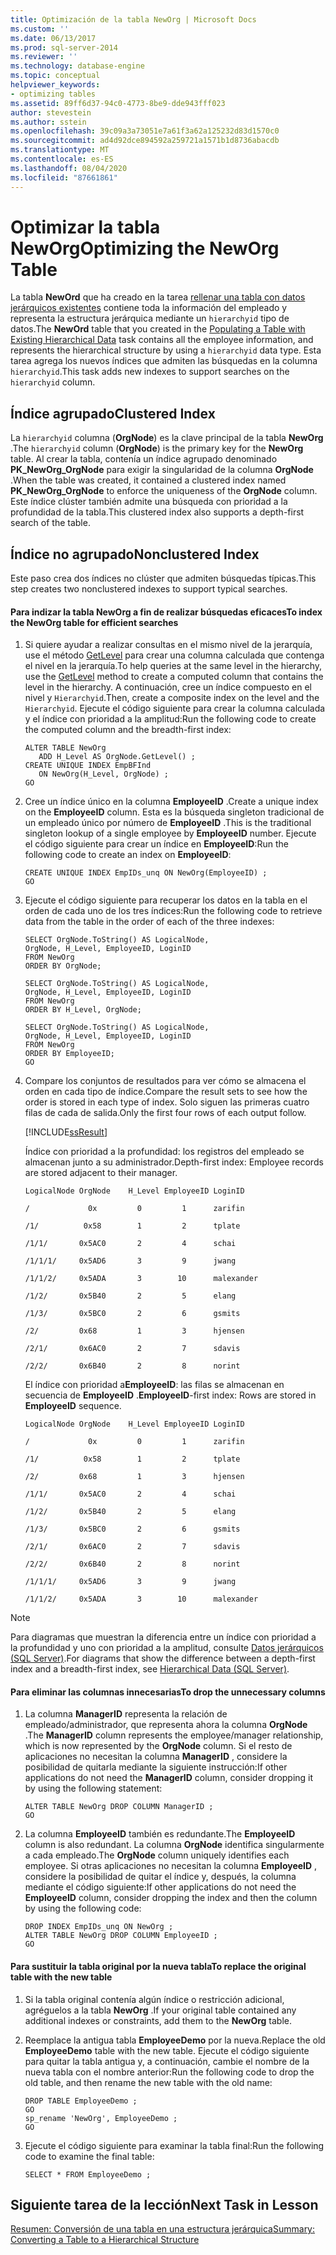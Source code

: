 ```yaml
---
title: Optimización de la tabla NewOrg | Microsoft Docs
ms.custom: ''
ms.date: 06/13/2017
ms.prod: sql-server-2014
ms.reviewer: ''
ms.technology: database-engine
ms.topic: conceptual
helpviewer_keywords:
- optimizing tables
ms.assetid: 89ff6d37-94c0-4773-8be9-dde943fff023
author: stevestein
ms.author: sstein
ms.openlocfilehash: 39c09a3a73051e7a61f3a62a125232d83d1570c0
ms.sourcegitcommit: ad4d92dce894592a259721a1571b1d8736abacdb
ms.translationtype: MT
ms.contentlocale: es-ES
ms.lasthandoff: 08/04/2020
ms.locfileid: "87661861"
---
```

# <a name="optimizing-the-neworg-table"></a><span data-ttu-id="7bc2b-102">Optimizar la tabla NewOrg</span><span class="sxs-lookup"><span data-stu-id="7bc2b-102">Optimizing the NewOrg Table</span></span>
  <span data-ttu-id="7bc2b-103">La tabla **NewOrd** que ha creado en la tarea [rellenar una tabla con datos jerárquicos existentes](lesson-1-2-populating-a-table-with-existing-hierarchical-data.md) contiene toda la información del empleado y representa la estructura jerárquica mediante un `hierarchyid` tipo de datos.</span><span class="sxs-lookup"><span data-stu-id="7bc2b-103">The **NewOrd** table that you created in the [Populating a Table with Existing Hierarchical Data](lesson-1-2-populating-a-table-with-existing-hierarchical-data.md) task contains all the employee information, and represents the hierarchical structure by using a `hierarchyid` data type.</span></span> <span data-ttu-id="7bc2b-104">Esta tarea agrega los nuevos índices que admiten las búsquedas en la columna `hierarchyid`.</span><span class="sxs-lookup"><span data-stu-id="7bc2b-104">This task adds new indexes to support searches on the `hierarchyid` column.</span></span>  
  
## <a name="clustered-index"></a><span data-ttu-id="7bc2b-105">Índice agrupado</span><span class="sxs-lookup"><span data-stu-id="7bc2b-105">Clustered Index</span></span>  
 <span data-ttu-id="7bc2b-106">La `hierarchyid` columna (**OrgNode**) es la clave principal de la tabla **NewOrg** .</span><span class="sxs-lookup"><span data-stu-id="7bc2b-106">The `hierarchyid` column (**OrgNode**) is the primary key for the **NewOrg** table.</span></span> <span data-ttu-id="7bc2b-107">Al crear la tabla, contenía un índice agrupado denominado **PK_NewOrg_OrgNode** para exigir la singularidad de la columna **OrgNode** .</span><span class="sxs-lookup"><span data-stu-id="7bc2b-107">When the table was created, it contained a clustered index named **PK_NewOrg_OrgNode** to enforce the uniqueness of the **OrgNode** column.</span></span> <span data-ttu-id="7bc2b-108">Este índice clúster también admite una búsqueda con prioridad a la profundidad de la tabla.</span><span class="sxs-lookup"><span data-stu-id="7bc2b-108">This clustered index also supports a depth-first search of the table.</span></span>  
  
## <a name="nonclustered-index"></a><span data-ttu-id="7bc2b-109">Índice no agrupado</span><span class="sxs-lookup"><span data-stu-id="7bc2b-109">Nonclustered Index</span></span>  
 <span data-ttu-id="7bc2b-110">Este paso crea dos índices no clúster que admiten búsquedas típicas.</span><span class="sxs-lookup"><span data-stu-id="7bc2b-110">This step creates two nonclustered indexes to support typical searches.</span></span>  
  
#### <a name="to-index-the-neworg-table-for-efficient-searches"></a><span data-ttu-id="7bc2b-111">Para indizar la tabla NewOrg a fin de realizar búsquedas eficaces</span><span class="sxs-lookup"><span data-stu-id="7bc2b-111">To index the NewOrg table for efficient searches</span></span>  
  
1.  <span data-ttu-id="7bc2b-112">Si quiere ayudar a realizar consultas en el mismo nivel de la jerarquía, use el método [GetLevel](/sql/t-sql/data-types/getlevel-database-engine) para crear una columna calculada que contenga el nivel en la jerarquía.</span><span class="sxs-lookup"><span data-stu-id="7bc2b-112">To help queries at the same level in the hierarchy, use the [GetLevel](/sql/t-sql/data-types/getlevel-database-engine) method to create a computed column that contains the level in the hierarchy.</span></span> <span data-ttu-id="7bc2b-113">A continuación, cree un índice compuesto en el nivel y `Hierarchyid`.</span><span class="sxs-lookup"><span data-stu-id="7bc2b-113">Then, create a composite index on the level and the `Hierarchyid`.</span></span> <span data-ttu-id="7bc2b-114">Ejecute el código siguiente para crear la columna calculada y el índice con prioridad a la amplitud:</span><span class="sxs-lookup"><span data-stu-id="7bc2b-114">Run the following code to create the computed column and the breadth-first index:</span></span>  
  
    ```  
    ALTER TABLE NewOrg   
       ADD H_Level AS OrgNode.GetLevel() ;  
    CREATE UNIQUE INDEX EmpBFInd   
       ON NewOrg(H_Level, OrgNode) ;  
    GO  
    ```  
  
2.  <span data-ttu-id="7bc2b-115">Cree un índice único en la columna **EmployeeID** .</span><span class="sxs-lookup"><span data-stu-id="7bc2b-115">Create a unique index on the **EmployeeID** column.</span></span> <span data-ttu-id="7bc2b-116">Esta es la búsqueda singleton tradicional de un empleado único por número de **EmployeeID** .</span><span class="sxs-lookup"><span data-stu-id="7bc2b-116">This is the traditional singleton lookup of a single employee by **EmployeeID** number.</span></span> <span data-ttu-id="7bc2b-117">Ejecute el código siguiente para crear un índice en **EmployeeID**:</span><span class="sxs-lookup"><span data-stu-id="7bc2b-117">Run the following code to create an index on **EmployeeID**:</span></span>  
  
    ```  
    CREATE UNIQUE INDEX EmpIDs_unq ON NewOrg(EmployeeID) ;  
    GO  
    ```  
  
3.  <span data-ttu-id="7bc2b-118">Ejecute el código siguiente para recuperar los datos en la tabla en el orden de cada uno de los tres índices:</span><span class="sxs-lookup"><span data-stu-id="7bc2b-118">Run the following code to retrieve data from the table in the order of each of the three indexes:</span></span>  
  
    ```  
    SELECT OrgNode.ToString() AS LogicalNode,  
    OrgNode, H_Level, EmployeeID, LoginID  
    FROM NewOrg   
    ORDER BY OrgNode;  
  
    SELECT OrgNode.ToString() AS LogicalNode,  
    OrgNode, H_Level, EmployeeID, LoginID   
    FROM NewOrg   
    ORDER BY H_Level, OrgNode;  
  
    SELECT OrgNode.ToString() AS LogicalNode,  
    OrgNode, H_Level, EmployeeID, LoginID   
    FROM NewOrg   
    ORDER BY EmployeeID;  
    GO  
    ```  
  
4.  <span data-ttu-id="7bc2b-119">Compare los conjuntos de resultados para ver cómo se almacena el orden en cada tipo de índice.</span><span class="sxs-lookup"><span data-stu-id="7bc2b-119">Compare the result sets to see how the order is stored in each type of index.</span></span> <span data-ttu-id="7bc2b-120">Solo siguen las primeras cuatro filas de cada de salida.</span><span class="sxs-lookup"><span data-stu-id="7bc2b-120">Only the first four rows of each output follow.</span></span>  
  
     [!INCLUDE[ssResult](../../includes/ssresult-md.md)]  
  
     <span data-ttu-id="7bc2b-121">Índice con prioridad a la profundidad: los registros del empleado se almacenan junto a su administrador.</span><span class="sxs-lookup"><span data-stu-id="7bc2b-121">Depth-first index: Employee records are stored adjacent to their manager.</span></span>  
  
     `LogicalNode OrgNode    H_Level EmployeeID LoginID`  
  
     `/             0x         0         1      zarifin`  
  
     `/1/          0x58        1         2      tplate`  
  
     `/1/1/       0x5AC0       2         4      schai`  
  
     `/1/1/1/     0x5AD6       3         9      jwang`  
  
     `/1/1/2/     0x5ADA       3        10      malexander`  
  
     `/1/2/       0x5B40       2         5      elang`  
  
     `/1/3/       0x5BC0       2         6      gsmits`  
  
     `/2/         0x68         1         3      hjensen`  
  
     `/2/1/       0x6AC0       2         7      sdavis`  
  
     `/2/2/       0x6B40       2         8      norint`  
  
     <span data-ttu-id="7bc2b-122">El índice con prioridad a**EmployeeID**: las filas se almacenan en secuencia de **EmployeeID** .</span><span class="sxs-lookup"><span data-stu-id="7bc2b-122">**EmployeeID**-first index: Rows are stored in **EmployeeID** sequence.</span></span>  
  
     `LogicalNode OrgNode    H_Level EmployeeID LoginID`  
  
     `/             0x         0         1      zarifin`  
  
     `/1/          0x58        1         2      tplate`  
  
     `/2/         0x68         1         3      hjensen`  
  
     `/1/1/       0x5AC0       2         4      schai`  
  
     `/1/2/       0x5B40       2         5      elang`  
  
     `/1/3/       0x5BC0       2         6      gsmits`  
  
     `/2/1/       0x6AC0       2         7      sdavis`  
  
     `/2/2/       0x6B40       2         8      norint`  
  
     `/1/1/1/     0x5AD6       3         9      jwang`  
  
     `/1/1/2/     0x5ADA       3        10      malexander`  
  
> [!NOTE]  
>  <span data-ttu-id="7bc2b-123">Para diagramas que muestran la diferencia entre un índice con prioridad a la profundidad y uno con prioridad a la amplitud, consulte [Datos jerárquicos &#40;SQL Server&#41;](../hierarchical-data-sql-server.md).</span><span class="sxs-lookup"><span data-stu-id="7bc2b-123">For diagrams that show the difference between a depth-first index and a breadth-first index, see [Hierarchical Data &#40;SQL Server&#41;](../hierarchical-data-sql-server.md).</span></span>  
  
#### <a name="to-drop-the-unnecessary-columns"></a><span data-ttu-id="7bc2b-124">Para eliminar las columnas innecesarias</span><span class="sxs-lookup"><span data-stu-id="7bc2b-124">To drop the unnecessary columns</span></span>  
  
1.  <span data-ttu-id="7bc2b-125">La columna **ManagerID** representa la relación de empleado/administrador, que representa ahora la columna **OrgNode** .</span><span class="sxs-lookup"><span data-stu-id="7bc2b-125">The **ManagerID** column represents the employee/manager relationship, which is now represented by the **OrgNode** column.</span></span> <span data-ttu-id="7bc2b-126">Si el resto de aplicaciones no necesitan la columna **ManagerID** , considere la posibilidad de quitarla mediante la siguiente instrucción:</span><span class="sxs-lookup"><span data-stu-id="7bc2b-126">If other applications do not need the **ManagerID** column, consider dropping it by using the following statement:</span></span>  
  
    ```  
    ALTER TABLE NewOrg DROP COLUMN ManagerID ;  
    GO  
    ```  
  
2.  <span data-ttu-id="7bc2b-127">La columna **EmployeeID** también es redundante.</span><span class="sxs-lookup"><span data-stu-id="7bc2b-127">The **EmployeeID** column is also redundant.</span></span> <span data-ttu-id="7bc2b-128">La columna **OrgNode** identifica singularmente a cada empleado.</span><span class="sxs-lookup"><span data-stu-id="7bc2b-128">The **OrgNode** column uniquely identifies each employee.</span></span> <span data-ttu-id="7bc2b-129">Si otras aplicaciones no necesitan la columna **EmployeeID** , considere la posibilidad de quitar el índice y, después, la columna mediante el código siguiente:</span><span class="sxs-lookup"><span data-stu-id="7bc2b-129">If other applications do not need the **EmployeeID** column, consider dropping the index and then the column by using the following code:</span></span>  
  
    ```  
    DROP INDEX EmpIDs_unq ON NewOrg ;  
    ALTER TABLE NewOrg DROP COLUMN EmployeeID ;  
    GO  
    ```  
  
#### <a name="to-replace-the-original-table-with-the-new-table"></a><span data-ttu-id="7bc2b-130">Para sustituir la tabla original por la nueva tabla</span><span class="sxs-lookup"><span data-stu-id="7bc2b-130">To replace the original table with the new table</span></span>  
  
1.  <span data-ttu-id="7bc2b-131">Si la tabla original contenía algún índice o restricción adicional, agréguelos a la tabla **NewOrg** .</span><span class="sxs-lookup"><span data-stu-id="7bc2b-131">If your original table contained any additional indexes or constraints, add them to the **NewOrg** table.</span></span>  
  
2.  <span data-ttu-id="7bc2b-132">Reemplace la antigua tabla **EmployeeDemo** por la nueva.</span><span class="sxs-lookup"><span data-stu-id="7bc2b-132">Replace the old **EmployeeDemo** table with the new table.</span></span> <span data-ttu-id="7bc2b-133">Ejecute el código siguiente para quitar la tabla antigua y, a continuación, cambie el nombre de la nueva tabla con el nombre anterior:</span><span class="sxs-lookup"><span data-stu-id="7bc2b-133">Run the following code to drop the old table, and then rename the new table with the old name:</span></span>  
  
    ```  
    DROP TABLE EmployeeDemo ;  
    GO  
    sp_rename 'NewOrg', EmployeeDemo ;  
    GO  
    ```  
  
3.  <span data-ttu-id="7bc2b-134">Ejecute el código siguiente para examinar la tabla final:</span><span class="sxs-lookup"><span data-stu-id="7bc2b-134">Run the following code to examine the final table:</span></span>  
  
    ```  
    SELECT * FROM EmployeeDemo ;  
    ```  
  
## <a name="next-task-in-lesson"></a><span data-ttu-id="7bc2b-135">Siguiente tarea de la lección</span><span class="sxs-lookup"><span data-stu-id="7bc2b-135">Next Task in Lesson</span></span>  
 [<span data-ttu-id="7bc2b-136">Resumen: Conversión de una tabla en una estructura jerárquica</span><span class="sxs-lookup"><span data-stu-id="7bc2b-136">Summary: Converting a Table to a Hierarchical Structure</span></span>](lesson-1-4-summary-converting-a-table-to-a-hierarchical-structure.md)  
  
  
